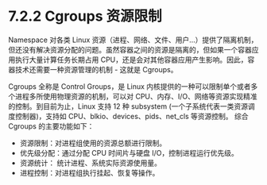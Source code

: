 # 7.2.2 Cgroups 资源限制

Namespace 对各类 Linux 资源（进程、网络、文件、用户...）提供了隔离机制，但还没有解决资源分配的问题。虽然容器之间的资源是隔离的，但如果一个容器应用执行大量计算任务长期占用 CPU，还是会对其他容器应用产生影响。因此，容器技术还需要一种资源管理的机制 - 这就是 Cgroups。

Cgroups 全称是 Control Groups，是 Linux 内核提供的一种可以限制单个或者多个进程多所使用物理资源的机制，可以对 CPU、内存、I/O、网络等资源实现精准的控制。到目前为止，Linux 支持 12 种 subsystem (一个子系统代表一类资源调度控制器)，支持如 CPU、blkio、devices、pids、net_cls 等资源控制。 综合 Cgroups 的主要功能如下：

- 资源限制：对进程组使用的资源总额进行限制。
- 优先级分配：通过分配 CPU 时间片与硬盘 I/O，控制进程运行优先级。
- 资源统计： 统计进程、系统实际资源使用量。
- 进程控制：对进程组执行挂起、恢复等操作。


